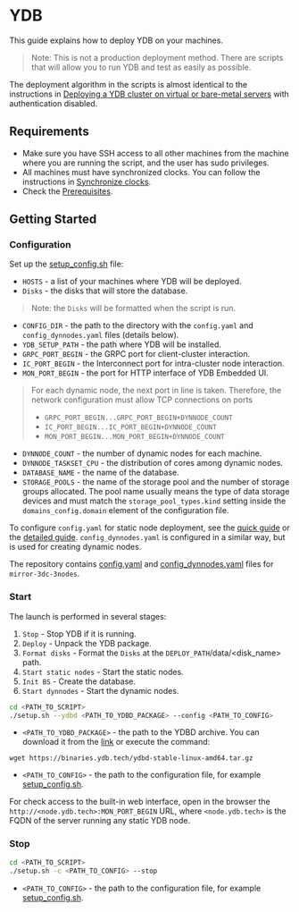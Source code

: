 # YDB

This guide explains how to deploy YDB on your machines.

> Note: This is not a production deployment method. There are scripts that will allow you to run YDB and test as easily as possible.

The deployment algorithm in the scripts is almost identical to the instructions in [Deploying a YDB cluster on virtual or bare-metal servers](https://ydb.tech/en/docs/deploy/manual/deploy-ydb-on-premises) with authentication disabled.

## Requirements
+ Make sure you have SSH access to all other machines from the machine where you are running the script, and the user has sudo privileges.
+ All machines must have synchronized clocks. You can follow the instructions in [Synchronize clocks](https://www.digitalocean.com/community/tutorials/how-to-set-up-time-synchronization-on-ubuntu-20-04).
+ Check the [Prerequisites](https://ydb.tech/en/docs/deploy/manual/deploy-ydb-on-premises#requirements).


## Getting Started

### Configuration
Set up the [setup_config.sh](setup_config.sh) file:
+ `HOSTS` - a list of your machines where YDB will be deployed.
+ `Disks` - the disks that will store the database.
> Note: the `Disks` will be formatted when the script is run.
+ `CONFIG_DIR` - the path to the directory with the `config.yaml` and `config_dynnodes.yaml` files (details below).
+ `YDB_SETUP_PATH` - the path where YDB will be installed.
+ `GRPC_PORT_BEGIN` - the GRPC port for client-cluster interaction.
+ `IC_PORT_BEGIN` - the Interconnect port for intra-cluster node interaction.
+ `MON_PORT_BEGIN` - the port for HTTP interface of YDB Embedded UI.
> For each dynamic node, the next port in line is taken. Therefore, the network configuration
> must allow TCP connections on ports
> + `GRPC_PORT_BEGIN...GRPC_PORT_BEGIN+DYNNODE_COUNT`
> + `IC_PORT_BEGIN...IC_PORT_BEGIN+DYNNODE_COUNT`
> + `MON_PORT_BEGIN...MON_PORT_BEGIN+DYNNODE_COUNT`
+ `DYNNODE_COUNT` - the number of dynamic nodes for each machine.
+ `DYNNODE_TASKSET_CPU` - the distribution of cores among dynamic nodes.
+ `DATABASE_NAME` - the name of the database.
+ `STORAGE_POOLS` - the name of the storage pool and the number of storage groups allocated.
The pool name usually means the type of data storage devices and must match the
`storage_pool_types.kind` setting inside the `domains_config.domain` element of the configuration file.

To configure `config.yaml` for static node deployment,
see the [quick guide](https://ydb.tech/en/docs/deploy/manual/deploy-ydb-on-premises#config) or the [detailed guide](https://ydb.tech/en/docs/deploy/configuration/config).
`config_dynnodes.yaml` is configured in a similar way, but
is used for creating dynamic nodes.

The repository contains [config.yaml](./configs/config.yaml) and [config_dynnodes.yaml](./configs/config_dynnodes.yaml) files for `mirror-3dc-3nodes`.

### Start
The launch is performed in several stages:
1. `Stop` - Stop YDB if it is running.
2. `Deploy` - Unpack the YDB package.
3. `Format disks` - Format the `Disks` at the `DEPLOY_PATH`/data/<disk_name> path.
4. `Start static nodes` - Start the static nodes.
5. `Init BS` - Create the database.
6. `Start dynnodes` - Start the dynamic nodes.

```sh
cd <PATH_TO_SCRIPT>
./setup.sh --ydbd <PATH_TO_YDBD_PACKAGE> --config <PATH_TO_CONFIG>
```
+ `<PATH_TO_YDBD_PACKAGE>` - the path to the YDBD archive. You can download it from the [link](https://binaries.ydb.tech/ydbd-stable-linux-amd64.tar.gz) or execute the command:
```shell
wget https://binaries.ydb.tech/ydbd-stable-linux-amd64.tar.gz
```
+ `<PATH_TO_CONFIG>` - the path to the configuration file, for example [setup_config.sh](setup_config.sh).

For check access to the built-in web interface, open in the browser the `http://<node.ydb.tech>:MON_PORT_BEGIN` URL, 
where `<node.ydb.tech>` is the FQDN of the server running any static YDB node.

### Stop
```sh
cd <PATH_TO_SCRIPT>
./setup.sh -c <PATH_TO_CONFIG> --stop
```
+ `<PATH_TO_CONFIG>` - the path to the configuration file, for example [setup_config.sh](setup_config.sh).

